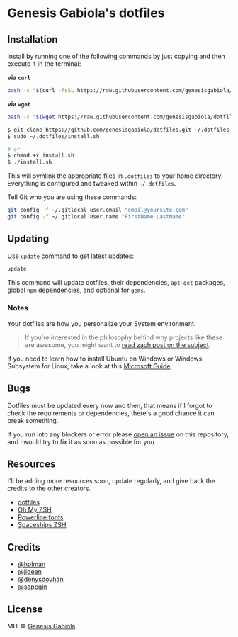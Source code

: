 # Genesis Gabiola's dotfiles

## Installation
Install by running one of the following commands by just copying and then execute it in the terminal:

**via `curl`**
```sh
bash -c "$(curl -fsSL https://raw.githubusercontent.com/genesisgabiola/dotfiles/master/installer.sh)"
```

**via `wget`**
```sh
bash -c "$(wget https://raw.githubusercontent.com/genesisgabiola/dotfiles/master/installer.sh -O -)"
```

```sh
$ git clone https://github.com/genesisgabiola/dotfiles.git ~/.dotfiles
$ sudo ~/.dotfiles/install.sh

# or
$ chmod +x install.sh
$ ./install.sh
```

This will symlink the appropriate files in `.dotfiles` to your home directory.  
Everything is configured and tweaked within `~/.dotfiles`.

Tell Git who you are using these commands:
```sh
git config -f ~/.gitlocal user.email "email@yoursite.com"
git config -f ~/.gitlocal user.name "FirstName LastName"
```

## Updating
Use `update` command to get latest updates:
```sh
update
```

This command will update dotfiles, their dependencies, `apt-get` packages, global `npm` dependencies, and optional for `gems`.

### Notes
Your dotfiles are how you personalize your System environment.

> If you're interested in the philosophy behind why projects like these are awesome, you might want to [read zach post on the subject](http://zachholman.com/2010/08/dotfiles-are-meant-to-be-forked/).

If you need to learn how to install Ubuntu on Windows or Windows Subsystem for Linux, take a look at this [Microsoft Guide](https://msdn.microsoft.com/en-us/commandline/wsl/install_guide)


## Bugs
Dotfiles must be updated every now and then, that means if I forgot to check the requirements or dependencies, there's a good chance it can break something.

If you run into any blockers or error please [open an issue](https://github.com/genesisgabiola/dotfiles/issues) on this repository, and I would try to fix it as soon as possible for you.


## Resources
I'll be adding more resources soon, update regularly, and give back the credits to the other creators.

- [dotfiles](http://dotfiles.github.com/)
- [Oh My ZSH](http://ohmyz.sh/)
- [Powerline fonts](https://github.com/powerline/fonts)
- [Spaceships ZSH](https://github.com/denysdovhan/spaceship-prompt)

## Credits
- [@holman](https://github.com/holman)
- [@jldeen](https://github.com/jldeen)
- [@denysdovhan](https://github.com/denysdovhan)
- [@sapegin](https://github.com/sapegin)

## License
MIT © [Genesis Gabiola](https://genesisgabiola.netlify.com)
